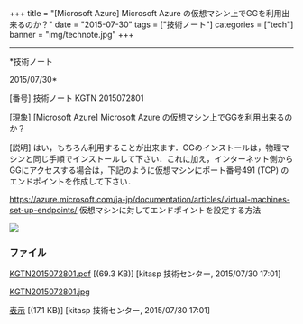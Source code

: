 ﻿+++
title = "[Microsoft Azure] Microsoft Azure の仮想マシン上でGGを利用出来るのか？"
date = "2015-07-30"
tags = ["技術ノート"]
categories = ["tech"]
banner = "img/technote.jpg"
+++

-----------------------------------------------------------------------------------------------------------------------------

*技術ノート

2015/07/30*


[番号]
技術ノート KGTN 2015072801

[現象]
[Microsoft Azure] Microsoft Azure の仮想マシン上でGGを利用出来るのか？

[説明]
はい，もちろん利用することが出来ます．GGのインストールは，物理マシンと同じ手順でインストールして下さい．これに加え，インターネット側からGGにアクセスする場合は，下記のように仮想マシンにポート番号491
(TCP) のエンドポイントを作成して下さい．

<https://azure.microsoft.com/ja-jp/documentation/articles/virtual-machines-set-up-endpoints/>
仮想マシンに対してエンドポイントを設定する方法

![](http://techreport.kitasp.net/attachments/download/2161/KGTN2015072801.jpg)


### ファイル

 
 


[KGTN2015072801.pdf](http://techreport.kitasp.net/attachments/download/2160/KGTN2015072801.pdf)
 [(69.3 KB)] [kitasp 技術センター, 2015/07/30
17:01]

[KGTN2015072801.jpg](http://techreport.kitasp.net/attachments/download/2161/KGTN2015072801.jpg)

[表示](http://techreport.kitasp.net/attachments/2161/KGTN2015072801.jpg "表示")
 [(17.1 KB)] [kitasp 技術センター, 2015/07/30
17:01]


 


 

